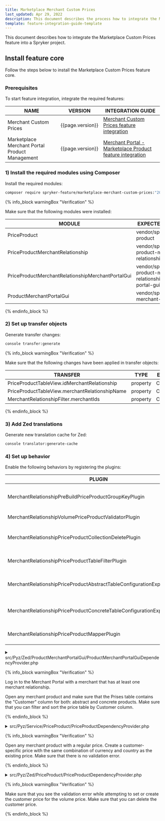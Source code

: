 ```yaml
---
title: Marketplace Merchant Custom Prices
last_updated: Apr 29, 2022
description: This document describes the process how to integrate the Marketplace Merchant Custom Prices into the Spryker Merchant Portal.
template: feature-integration-guide-template
---
```


This document describes how to integrate the Marketplace Custom Prices feature into a Spryker project.

## Install feature core

Follow the steps below to install the Marketplace Custom Prices feature core.

### Prerequisites

To start feature integration, integrate the required features:

| NAME                                           | VERSION          | INTEGRATION GUIDE                                                                                                                                                                           |
|------------------------------------------------|------------------|---------------------------------------------------------------------------------------------------------------------------------------------------------------------------------------------|
| Merchant Custom Prices                         | {{page.version}} | [Merchant Custom Prices feature integration](/docs/scos/dev/feature-integration-guides/{{page.version}}/merchant-custom-prices-feature-integration.html)                                    |
| Marketplace Merchant Portal Product Management | {{page.version}} | [Merchant Portal - Marketplace Product feature integration](/docs/marketplace/dev/feature-integration-guides/{{page.version}}/merchant-portal-marketplace-product-feature-integration.html) |

### 1) Install the required modules using Composer

Install the required modules:

```bash
composer require spryker-feature/marketplace-merchant-custom-prices:"202204.0" --with-dependencies
```

{% info_block warningBox "Verification" %}
    
Make sure that the following modules were installed:

| MODULE                                            | EXPECTED DIRECTORY                                                     |
|---------------------------------------------------|------------------------------------------------------------------------|
| PriceProduct                                      | vendor/spryker/price-product                                           |
| PriceProductMerchantRelationship                  | vendor/spryker/price-product-merchant-relationship                     |
| PriceProductMerchantRelationshipMerchantPortalGui | vendor/spryker/price-product-merchant-relationship-merchant-portal-gui |
| ProductMerchantPortalGui                          | vendor/spryker/product-merchant-portal-gui                             |

{% endinfo_block %}

### 2) Set up transfer objects

Generate transfer changes:

```bash
console transfer:generate
```

{% info_block warningBox "Verification" %}

Make sure that the following changes have been applied in transfer objects:

| TRANSFER                                       | TYPE     | EVENT   | PATH                                                                 |
|------------------------------------------------|----------|---------|----------------------------------------------------------------------|
| PriceProductTableView.idMerchantRelationship   | property | Created | src/Generated/Shared/Transfer/PriceProductTableViewTransfer.php      |
| PriceProductTableView.merchantRelationshipName | property | Created | src/Generated/Shared/Transfer/PriceProductTableViewTransfer.php      |
| MerchantRelationshipFilter.merchantIds         | property | Created | src/Generated/Shared/Transfer/MerchantRelationshipFilterTransfer.php |

{% endinfo_block %}

### 3) Add Zed translations

Generate new translation cache for Zed:

```bash
console translator:generate-cache
```

### 4) Set up behavior

Enable the following behaviors by registering the plugins:

| PLUGIN                                                                   | SPECIFICATION                                              | PREREQUISITES | NAMESPACE                                                                                                      |
|--------------------------------------------------------------------------|------------------------------------------------------------|---------------|----------------------------------------------------------------------------------------------------------------|
| MerchantRelationshipPreBuildPriceProductGroupKeyPlugin                   | Extends the logic for Price Product group key generation . |               | Spryker\Service\PriceProductMerchantRelationship\Plugin\PriceProduct                                           |
| MerchantRelationshipVolumePriceProductValidatorPlugin                    | Validates volume prices.                                   |               | Spryker\Zed\PriceProductMerchantRelationshipMerchantPortalGui\Communication\Plugin\PriceProduct                | 
| MerchantRelationshipPriceProductCollectionDeletePlugin                   | Removes price product merchant relationships.              |               | Spryker\Zed\PriceProductMerchantRelationship\Communication\Plugin\PriceProduct                                 |
| MerchantRelationshipPriceProductTableFilterPlugin                        | Filters price product transfers.                           |               | Spryker\Zed\PriceProductMerchantRelationshipMerchantPortalGui\Communication\Plugin\ProductMerchantPortalGui    |
| MerchantRelationshipPriceProductAbstractTableConfigurationExpanderPlugin | Expands price product abstract table configuration.        |               | Spryker\Zed\PriceProductMerchantRelationshipMerchantPortalGui\Communication\Plugin\ProductMerchantPortalGui    |
| MerchantRelationshipPriceProductConcreteTableConfigurationExpanderPlugin | Expands price product concrete table configuration.        |               | Spryker\Zed\PriceProductMerchantRelationshipMerchantPortalGui\Communication\Plugin\ProductMerchantPortalGui    |
| MerchantRelationshipPriceProductMapperPlugin                             | Maps merchant relationship data.                           |               | Spryker\Zed\PriceProductMerchantRelationshipMerchantPortalGui\Communication\Plugin\ProductMerchantPortalGui    |

<details>
<summary markdown='span'>src/Pyz/Zed/ProductMerchantPortalGui/ProductMerchantPortalGuiDependencyProvider.php</summary>

```php
<?php

namespace Pyz\Zed\ProductMerchantPortalGui;

use Spryker\Zed\PriceProductMerchantRelationshipMerchantPortalGui\Communication\Plugin\ProductMerchantPortalGui\MerchantRelationshipPriceProductAbstractTableConfigurationExpanderPlugin;
use Spryker\Zed\PriceProductMerchantRelationshipMerchantPortalGui\Communication\Plugin\ProductMerchantPortalGui\MerchantRelationshipPriceProductConcreteTableConfigurationExpanderPlugin;
use Spryker\Zed\PriceProductMerchantRelationshipMerchantPortalGui\Communication\Plugin\ProductMerchantPortalGui\MerchantRelationshipPriceProductMapperPlugin;
use Spryker\Zed\PriceProductMerchantRelationshipMerchantPortalGui\Communication\Plugin\ProductMerchantPortalGui\MerchantRelationshipPriceProductTableFilterPlugin;
use Spryker\Zed\ProductMerchantPortalGui\ProductMerchantPortalGuiDependencyProvider as SprykerProductMerchantPortalGuiDependencyProvider;

class ProductMerchantPortalGuiDependencyProvider extends SprykerProductMerchantPortalGuiDependencyProvider
{
    /**
     * @return array<\Spryker\Zed\ProductMerchantPortalGuiExtension\Dependency\Plugin\PriceProductTableFilterPluginInterface>
     */
    protected function getPriceProductTableFilterPlugins(): array
    {
        return [
            new MerchantRelationshipPriceProductTableFilterPlugin(),
        ];
    }

    /**
     * @return array<\Spryker\Zed\ProductMerchantPortalGuiExtension\Dependency\Plugin\PriceProductAbstractTableConfigurationExpanderPluginInterface>
     */
    protected function getPriceProductAbstractTableConfigurationExpanderPlugins(): array
    {
        return [
            new MerchantRelationshipPriceProductAbstractTableConfigurationExpanderPlugin(),
        ];
    }

    /**
     * @return array<\Spryker\Zed\ProductMerchantPortalGuiExtension\Dependency\Plugin\PriceProductConcreteTableConfigurationExpanderPluginInterface>
     */
    protected function getPriceProductConcreteTableConfigurationExpanderPlugins(): array
    {
        return [
            new MerchantRelationshipPriceProductConcreteTableConfigurationExpanderPlugin(),
        ];
    }

    /**
     * @return array<\Spryker\Zed\ProductMerchantPortalGuiExtension\Dependency\Plugin\PriceProductMapperPluginInterface>
     */
    protected function getPriceProductMapperPlugins(): array
    {
        return [
            new MerchantRelationshipPriceProductMapperPlugin(),
        ];
    }
}
```
</details>

{% info_block warningBox "Verification" %}

Log in to the Merchant Portal with a merchant that has at least one merchant relationship.

Open any merchant product and make sure that the Prises table contains the "Customer" column for both: abstract and concrete products.
Make sure that you can filter and sort the price table by Customer column.

{% endinfo_block %}

<details>
<summary markdown='span'>src/Pyz/Service/PriceProduct/PriceProductDependencyProvider.php</summary>

```php
<?php

namespace Pyz\Service\PriceProduct;

use Spryker\Service\PriceProduct\PriceProductDependencyProvider as SprykerPriceProductDependencyProvider;
use Spryker\Service\PriceProductMerchantRelationship\Plugin\PriceProduct\MerchantRelationshipPreBuildPriceProductGroupKeyPlugin;

class PriceProductDependencyProvider extends SprykerPriceProductDependencyProvider
{
    /**
     * @return array<int, \Spryker\Service\PriceProductExtension\Dependency\Plugin\PreBuildPriceProductGroupKeyPluginInterface>
     */
    protected function getPreBuildPriceProductGroupKeyPlugins(): array
    {
        return [
            new MerchantRelationshipPreBuildPriceProductGroupKeyPlugin(),
        ];
    }
}
```

</details>

{% info_block warningBox "Verification" %}

Open any merchant product with a regular price.
Create a customer-specific price with the same combination of currency and country as the existing price.
Make sure that there is no validation error.

{% endinfo_block %}

<details>
<summary markdown='span'>src/Pyz/Zed/PriceProduct/PriceProductDependencyProvider.php</summary>

```php
<?php

namespace Pyz\Zed\PriceProduct;

use Spryker\Zed\PriceProduct\PriceProductDependencyProvider as SprykerPriceProductDependencyProvider;
use Spryker\Zed\PriceProductMerchantRelationship\Communication\Plugin\PriceProduct\MerchantRelationshipPriceProductCollectionDeletePlugin;
use Spryker\Zed\PriceProductMerchantRelationshipMerchantPortalGui\Communication\Plugin\PriceProduct\MerchantRelationshipVolumePriceProductValidatorPlugin;

class PriceProductDependencyProvider extends SprykerPriceProductDependencyProvider
{
    /**
     * @return array<\Spryker\Zed\PriceProductExtension\Dependency\Plugin\PriceProductValidatorPluginInterface>
     */
    protected function getPriceProductValidatorPlugins(): array
    {
        return [
            new MerchantRelationshipVolumePriceProductValidatorPlugin(),
        ];
    }

    /**
     * @return array<\Spryker\Zed\PriceProductExtension\Dependency\Plugin\PriceProductCollectionDeletePluginInterface>
     */
    protected function getPriceProductCollectionDeletePlugins(): array
    {
        return [
            new MerchantRelationshipPriceProductCollectionDeletePlugin(),
        ];
    }     
}
```

</details>

{% info_block warningBox "Verification" %}

Make sure that you see the validation error while attempting to set or create the customer price for the volume price.
Make sure that you can delete the customer price.

{% endinfo_block %}
